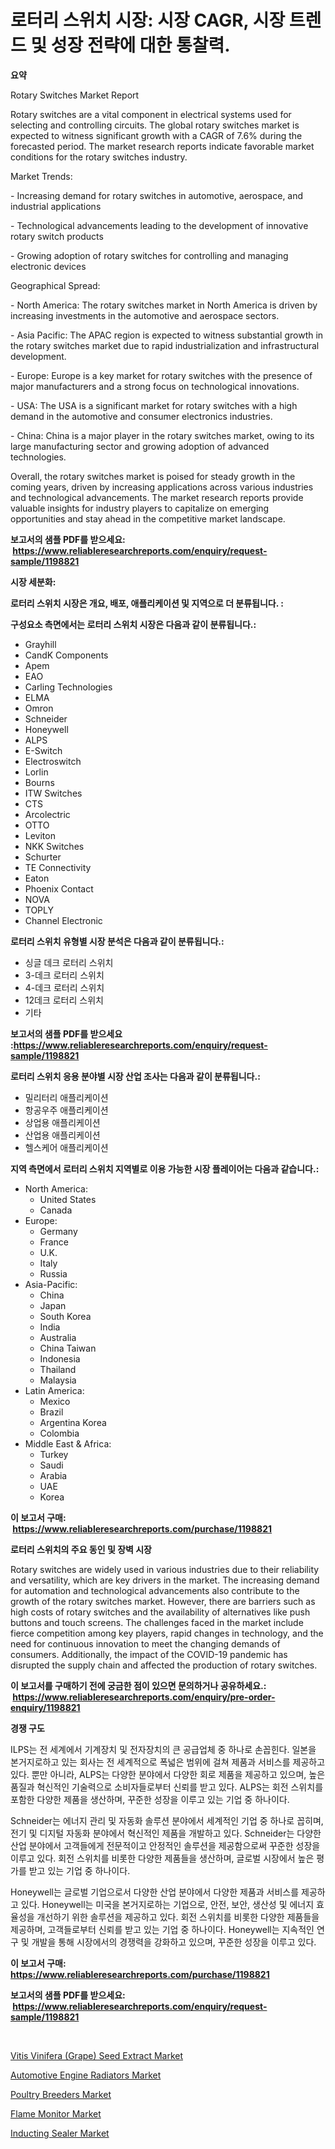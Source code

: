 <p><h1>로터리 스위치 시장: 시장 CAGR, 시장 트렌드 및 성장 전략에 대한 통찰력.</h1></p><p><strong>요약</strong></p>
<p><p>Rotary Switches Market Report</p><p>Rotary switches are a vital component in electrical systems used for selecting and controlling circuits. The global rotary switches market is expected to witness significant growth with a CAGR of 7.6% during the forecasted period. The market research reports indicate favorable market conditions for the rotary switches industry.</p><p>Market Trends:</p><p>- Increasing demand for rotary switches in automotive, aerospace, and industrial applications</p><p>- Technological advancements leading to the development of innovative rotary switch products</p><p>- Growing adoption of rotary switches for controlling and managing electronic devices</p><p>Geographical Spread:</p><p>- North America: The rotary switches market in North America is driven by increasing investments in the automotive and aerospace sectors.</p><p>- Asia Pacific: The APAC region is expected to witness substantial growth in the rotary switches market due to rapid industrialization and infrastructural development.</p><p>- Europe: Europe is a key market for rotary switches with the presence of major manufacturers and a strong focus on technological innovations.</p><p>- USA: The USA is a significant market for rotary switches with a high demand in the automotive and consumer electronics industries.</p><p>- China: China is a major player in the rotary switches market, owing to its large manufacturing sector and growing adoption of advanced technologies.</p><p>Overall, the rotary switches market is poised for steady growth in the coming years, driven by increasing applications across various industries and technological advancements. The market research reports provide valuable insights for industry players to capitalize on emerging opportunities and stay ahead in the competitive market landscape.</p></p>
<p><strong>보고서의 샘플 PDF를 받으세요: &nbsp;<a href="https://www.reliableresearchreports.com/enquiry/request-sample/1198821">https://www.reliableresearchreports.com/enquiry/request-sample/1198821</a></strong></p>
<p><strong>시장 세분화:</strong></p>
<p><strong> 로터리 스위치 시장은 개요, 배포, 애플리케이션 및 지역으로 더 분류됩니다. :</strong></p>
<p><strong>구성요소 측면에서는 로터리 스위치 시장은 다음과 같이 분류됩니다.:</strong></p>
<p><ul><li>Grayhill</li><li>CandK Components</li><li>Apem</li><li>EAO</li><li>Carling Technologies</li><li>ELMA</li><li>Omron</li><li>Schneider</li><li>Honeywell</li><li>ALPS</li><li>E-Switch</li><li>Electroswitch</li><li>Lorlin</li><li>Bourns</li><li>ITW Switches</li><li>CTS</li><li>Arcolectric</li><li>OTTO</li><li>Leviton</li><li>NKK Switches</li><li>Schurter</li><li>TE Connectivity</li><li>Eaton</li><li>Phoenix Contact</li><li>NOVA</li><li>TOPLY</li><li>Channel Electronic</li></ul></p>
<p><strong> 로터리 스위치 유형별 시장 분석은 다음과 같이 분류됩니다.:</strong></p>
<p><ul><li>싱글 데크 로터리 스위치</li><li>3-데크 로터리 스위치</li><li>4-데크 로터리 스위치</li><li>12데크 로터리 스위치</li><li>기타</li></ul></p>
<p><strong>보고서의 샘플 PDF를 받으세요 :<a href="https://www.reliableresearchreports.com/enquiry/request-sample/1198821">https://www.reliableresearchreports.com/enquiry/request-sample/1198821</a></strong></p>
<p><strong> 로터리 스위치 응용 분야별 시장 산업 조사는 다음과 같이 분류됩니다.:</strong></p>
<p><ul><li>밀리터리 애플리케이션</li><li>항공우주 애플리케이션</li><li>상업용 애플리케이션</li><li>산업용 애플리케이션</li><li>헬스케어 애플리케이션</li></ul></p>
<p><strong>지역 측면에서 로터리 스위치 지역별로 이용 가능한 시장 플레이어는 다음과 같습니다.:</strong></p>
<p><ul>
    <li>
        North America:
        <ul>
            <li>United States</li>
            <li>Canada</li>
        </ul>
    </li>
    <li>
        Europe:
        <ul>
            <li>Germany</li>
            <li>France</li>
            <li>U.K.</li>
            <li>Italy</li>
            <li>Russia</li>
        </ul>
    </li>
    <li>
        Asia-Pacific:
        <ul>
            <li>China</li>
            <li>Japan</li>
            <li>South Korea</li>
            <li>India</li>
            <li>Australia</li>
            <li>China Taiwan</li>
            <li>Indonesia</li>
            <li>Thailand</li>
            <li>Malaysia</li>
        </ul>
    </li>
    <li>
        Latin America:
        <ul>
            <li>Mexico</li>
            <li>Brazil</li>
            <li>Argentina Korea</li>
            <li>Colombia</li>
        </ul>
    </li>
    <li>
        Middle East & Africa:
        <ul>
            <li>Turkey</li>
            <li>Saudi</li>
            <li>Arabia</li>
            <li>UAE</li>
            <li>Korea</li>
        </ul>
    </li>
    </ul></p>
<p><strong>이 보고서 구매: &nbsp;<a href="https://www.reliableresearchreports.com/purchase/1198821">https://www.reliableresearchreports.com/purchase/1198821</a></strong></p>
<p><strong>로터리 스위치의 주요 동인 및 장벽 시장</strong></p>
<p><p>Rotary switches are widely used in various industries due to their reliability and versatility, which are key drivers in the market. The increasing demand for automation and technological advancements also contribute to the growth of the rotary switches market. However, there are barriers such as high costs of rotary switches and the availability of alternatives like push buttons and touch screens. The challenges faced in the market include fierce competition among key players, rapid changes in technology, and the need for continuous innovation to meet the changing demands of consumers. Additionally, the impact of the COVID-19 pandemic has disrupted the supply chain and affected the production of rotary switches.</p></p>
<p><strong>이 보고서를 구매하기 전에 궁금한 점이 있으면 문의하거나 공유하세요.: &nbsp;<a href="https://www.reliableresearchreports.com/enquiry/pre-order-enquiry/1198821">https://www.reliableresearchreports.com/enquiry/pre-order-enquiry/1198821</a></strong></p>
<p><strong>경쟁 구도</strong></p>
<p><p>ILPS는 전 세계에서 기계장치 및 전자장치의 큰 공급업체 중 하나로 손꼽힌다. 일본을 본거지로하고 있는 회사는 전 세계적으로 폭넓은 범위에 걸쳐 제품과 서비스를 제공하고 있다. 뿐만 아니라, ALPS는 다양한 분야에서 다양한 회로 제품을 제공하고 있으며, 높은 품질과 혁신적인 기술력으로 소비자들로부터 신뢰를 받고 있다. ALPS는 회전 스위치를 포함한 다양한 제품을 생산하며, 꾸준한 성장을 이루고 있는 기업 중 하나이다.</p><p>Schneider는 에너지 관리 및 자동화 솔루션 분야에서 세계적인 기업 중 하나로 꼽히며, 전기 및 디지털 자동화 분야에서 혁신적인 제품을 개발하고 있다. Schneider는 다양한 산업 분야에서 고객들에게 전문적이고 안정적인 솔루션을 제공함으로써 꾸준한 성장을 이루고 있다. 회전 스위치를 비롯한 다양한 제품들을 생산하며, 글로벌 시장에서 높은 평가를 받고 있는 기업 중 하나이다.</p><p>Honeywell는 글로벌 기업으로서 다양한 산업 분야에서 다양한 제품과 서비스를 제공하고 있다. Honeywell는 미국을 본거지로하는 기업으로, 안전, 보안, 생산성 및 에너지 효율성을 개선하기 위한 솔루션을 제공하고 있다. 회전 스위치를 비롯한 다양한 제품들을 제공하며, 고객들로부터 신뢰를 받고 있는 기업 중 하나이다. Honeywell는 지속적인 연구 및 개발을 통해 시장에서의 경쟁력을 강화하고 있으며, 꾸준한 성장을 이루고 있다.</p></p>
<p><strong>이 보고서 구매: &nbsp; <a href="https://www.reliableresearchreports.com/purchase/1198821">https://www.reliableresearchreports.com/purchase/1198821</a></strong></p>
<p><strong>보고서의 샘플 PDF를 받으세요: &nbsp;<a href="https://www.reliableresearchreports.com/enquiry/request-sample/1198821">https://www.reliableresearchreports.com/enquiry/request-sample/1198821</a></strong><strong></strong></p>
<p>&nbsp;</p>
<p><p><a href="https://automatic-knee-4c7.notion.site/Vitis-Vinifera-Grape-Seed-Extract-Market-Centers-on-Aspects-such-as-Market-Growth-Market-Share-M-56af780b705e4ec7916e825d06772cb2">Vitis Vinifera (Grape) Seed Extract Market</a></p><p><a href="https://github.com/castoriffic/Market-Research-Report-List-3/blob/main/automotive-engine-radiators-market.md">Automotive Engine Radiators Market</a></p><p><a href="https://view.publitas.com/reportprime-1/poultry-breeders-market-research-report-provides-critical-insights-that-can-help-shape-business-development-and-investment-strategies/">Poultry Breeders Market</a></p><p><a href="https://sulfuric-clavicle-d39.notion.site/Flame-Monitor-Market-Provides-a-Comprehensive-Analysis-Including-a-Macro-Overview-of-the-Market-as-w-2091f88de6374e119f7cd67db81d42a5">Flame Monitor Market</a></p><p><a href="https://issuu.com/reportprime-2/docs/inducting-sealer-market-size-2030.pptx">Inducting Sealer Market</a></p></p>